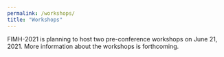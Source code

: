 ```yaml
---
permalink: /workshops/
title: "Workshops"
---
```


FIMH-2021 is planning to host two pre-conference workshops on June 21, 2021. More information about the workshops is forthcoming.
